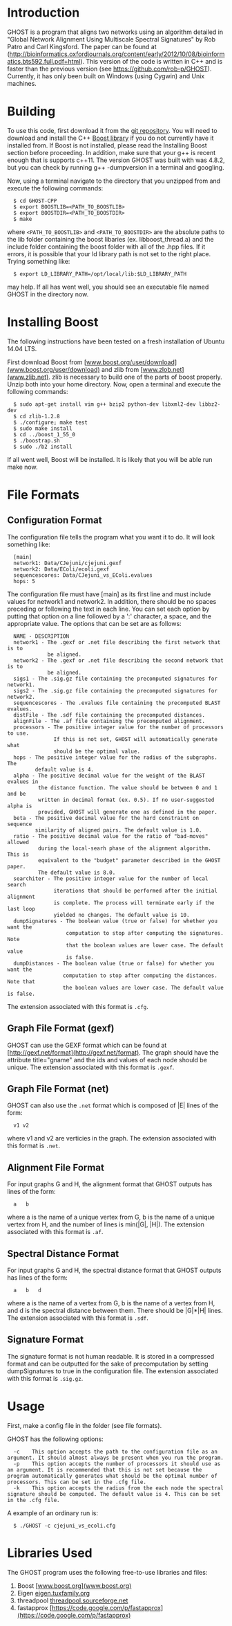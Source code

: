 Introduction
============

GHOST is a program that aligns two networks using an algorithm detailed in "Global Network Alignment Using Multiscale Spectral Signatures" by Rob Patro and Carl Kingsford. The paper can be found at (http://bioinformatics.oxfordjournals.org/content/early/2012/10/08/bioinformatics.bts592.full.pdf+html). This version of the code is written in C++ and is faster than the previous version (see https://github.com/rob-p/GHOST). Currently, it has only been built on Windows (using Cygwin) and Unix machines.

Building
========

To use this code, first download it from the [git
repository](https://github.com/Kingsford-Group/ghost2). You will need to
download and install the C++ [Boost library](www.boost.org/users/download) if
you do not currently have it installed from. If Boost is not installed, please
read the Installing Boost section before proceeding. In addition, make sure
that your g++ is recent enough that is supports c++11. The version GHOST was
built with was 4.8.2, but you can check by running g++ -dumpversion in a
terminal and googling.

Now, using a terminal navigate to the directory that you unzipped from and
execute the following commands:

```
  $ cd GHOST-CPP
  $ export BOOSTLIB=<PATH_TO_BOOSTLIB>
  $ export BOOSTDIR=<PATH_TO_BOOSTDIR>
  $ make
```

where `<PATH_TO_BOOSTLIB>` and `<PATH_TO_BOOSTDIR>` are the absolute paths to
the lib folder containing the boost libaries (ex. libboost_thread.a) and the
include folder containing the boost folder with all of the .hpp files. If it
errors, it is possible that your ld library path is not set to the right place.
Trying something like:

```
  $ export LD_LIBRARY_PATH=/opt/local/lib:$LD_LIBRARY_PATH
```

may help. If all has went well, you should see an executable file named GHOST
in the directory now.

Installing Boost
================

The following instructions have been tested on a fresh installation of Ubuntu
14.04 LTS.

First download Boost from
[www.boost.org/user/download](www.boost.org/user/download) and zlib from
[www.zlob.net](www.zlib.net). zlib is necessary to build one of the parts of
boost properly. Unzip both into your home directory. Now, open a terminal and
execute the following commands:

```
  $ sudo apt-get install vim g++ bzip2 python-dev libxml2-dev libbz2-dev
  $ cd zlib-1.2.8
  $ ./configure; make test
  $ sudo make install
  $ cd ../boost_1_55_0
  $ ./boostrap.sh
  $ sudo ./b2 install
```

If all went well, Boost will be installed. It is likely that you will be able
run make now.

File Formats
============

Configuration Format
--------------------

The configuration file tells the program what you want it to do. It will look
something like:

```
  [main]
  network1: Data/CJejuni/cjejuni.gexf
  network2: Data/EColi/ecoli.gexf
  sequencescores: Data/CJejuni_vs_EColi.evalues
  hops: 5
```

The configuration file must have [main] as its first line and must include
values for network1 and network2. In addition, there should be no spaces
preceding or following the text in each line. You can set each option by
putting that option on a line followed by a ':' character, a space, and the
appropriate value. The options that can be set are as follows:

```
  NAME - DESCRIPTION
  network1 - The .gexf or .net file describing the first network that is to 
             be aligned.
  network2 - The .gexf or .net file describing the second network that is to 
             be aligned.
  sigs1 - The .sig.gz file containing the precomputed signatures for network1.
  sigs2 - The .sig.gz file containing the precomputed signatures for network2.
  sequencescores - The .evalues file containing the precomputed BLAST evalues.
  distFile - The .sdf file containing the precomputed distances.
  alignFile - The .af file containing the precomputed alignment.
  processors - The positive integer value for the number of processors to use. 
               If this is not set, GHOST will automatically generate what 
               should be the optimal value.
  hops - The positive integer value for the radius of the subgraphs. The 
         default value is 4.
  alpha - The positive decimal value for the weight of the BLAST evalues in 
          the distance function. The value should be between 0 and 1 and be 
          written in decimal format (ex. 0.5). If no user-suggested alpha is 
          provided, GHOST will generate one as defined in the paper.
  beta - The positive decimal value for the hard constraint on sequence 
         similarity of aligned pairs. The default value is 1.0.
  ratio - The positive decimal value for the ratio of "bad-moves" allowed
          during the local-searh phase of the alignment algorithm. This is
          equivalent to the "budget" parameter described in the GHOST paper.
          The default value is 8.0.
  searchiter - The positive integer value for the number of local search
               iterations that should be performed after the initial alignment
               is complete. The process will terminate early if the last loop
               yielded no changes. The default value is 10.
  dumpSignatures - The boolean value (true or false) for whether you want the 
                   computation to stop after computing the signatures. Note 
                   that the boolean values are lower case. The default value 
                   is false.
  dumpDistances - The boolean value (true or false) for whether you want the 
                  computation to stop after computing the distances. Note that 
                  the boolean values are lower case. The default value is false.

```

The extension associated with this format is `.cfg`.

Graph File Format (gexf)
------------------------

GHOST can use the GEXF format which can be found at
[http://gexf.net/format](http://gexf.net/format). The graph should have the
attribute title="gname" and the ids and values of each node should be unique.
The extension associated with this format is `.gexf`.

Graph File Format (net)
-----------------------

GHOST can also use the `.net` format which is composed of |E| lines of the
form:

```
  v1 v2
```

where v1 and v2 are verticies in the graph. The extension associated with this
format is `.net`.

Alignment File Format
---------------------

For input graphs G and H, the alignment format that GHOST outputs has lines of
the form:

```
  a   b
```

where a is the name of a unique vertex from G, b is the name of a unique vertex
from H, and the number of lines is min(|G|, |H|). The extension associated with
this format is `.af`.

Spectral Distance Format
------------------------

For input graphs G and H, the spectral distance format that GHOST outputs has
lines of the form:

```
  a   b   d
```

where a is the name of a vertex from G, b is the name of a vertex from H, and d
is the spectral distance between them. There should be |G|*|H| lines. The
extension associated with this format is `.sdf`.

Signature Format
----------------

The signature format is not human readable. It is stored in a compressed format
and can be outputted for the sake of precomputation by setting dumpSignatures
to true in the configuration file. The extension associated with this format is
`.sig.gz`.

Usage
=====

First, make a config file in the folder (see file formats).

GHOST has the following options:

```
  -c    This option accepts the path to the configuration file as an argument. It should almost always be present when you run the program.
  -p    This option accepts the number of processors it should use as an argument. It is recommended that this is not set because the program automatically generates what should be the optimal number of processors. This can be set in the .cfg file.
  -k    This option accepts the radius from the each node the spectral signature should be computed. The default value is 4. This can be set in the .cfg file.
```

A example of an ordinary run is:

```
  $ ./GHOST -c cjejuni_vs_ecoli.cfg
```

Libraries Used
==============

The GHOST program uses the following free-to-use libraries and files:

  1. Boost [www.boost.org](www.boost.org)
  2. Eigen [eigen.tuxfamily.org](eigen.tuxfamily.org)
  3. threadpool [threadpool.sourceforge.net](threadpool.sourceforge.net)
  4. fastapprox [https://code.google.com/p/fastapprox](https://code.google.com/p/fastapprox)

